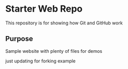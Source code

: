 # Starter Web Repo

This repository is for showing how Git and GitHub work

## Purpose

Sample website with plenty of files for demos

just updating for forking example